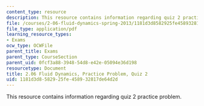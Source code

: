 ```yaml
---
content_type: resource
description: This resource contains information regarding quiz 2 practice problem.
file: /courses/2-06-fluid-dynamics-spring-2013/1181d3d8582925fe458932817de64d2d_MIT2_06S13_pracprbquiz2.pdf
file_type: application/pdf
learning_resource_types:
- Exams
ocw_type: OCWFile
parent_title: Exams
parent_type: CourseSection
parent_uid: 0fcf3a88-3948-54d8-e42e-05094e36d198
resourcetype: Document
title: 2.06 Fluid Dynamics, Practice Problem, Quiz 2
uid: 1181d3d8-5829-25fe-4589-32817de64d2d
---
```

This resource contains information regarding quiz 2 practice problem.

